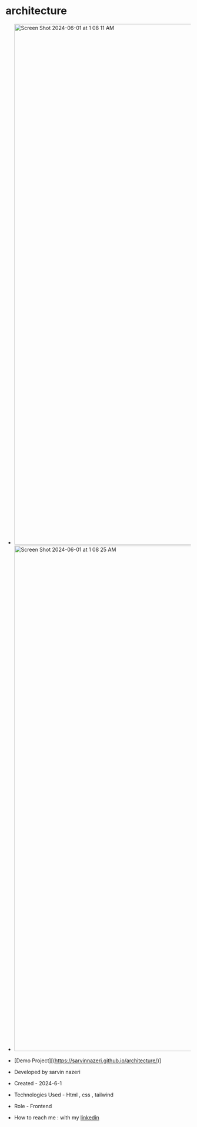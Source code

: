 # architecture






- <img width="1416" alt="Screen Shot 2024-06-01 at 1 08 11 AM" src="https://github.com/sarvinnazeri/architecture/assets/166671712/23f384de-caf0-4024-b3fe-ba2476b2b33e">

- <img width="1375" alt="Screen Shot 2024-06-01 at 1 08 25 AM" src="https://github.com/sarvinnazeri/architecture/assets/166671712/3d0c5b18-b94f-4a85-b998-a63ea171150d">

- [Demo Project][(https://sarvinnazeri.github.io/architecture/)]
- Developed by sarvin nazeri

- Created - 2024-6-1

- Technologies Used - Html , css , tailwind

- Role - Frontend

- How to reach me : with my [linkedin](https://www.linkedin.com/in/sarvin-nazeri)
